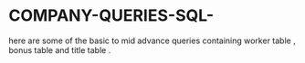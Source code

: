 # COMPANY-QUERIES-SQL-
here are some of the basic to mid advance queries containing worker table , bonus table and title table .

